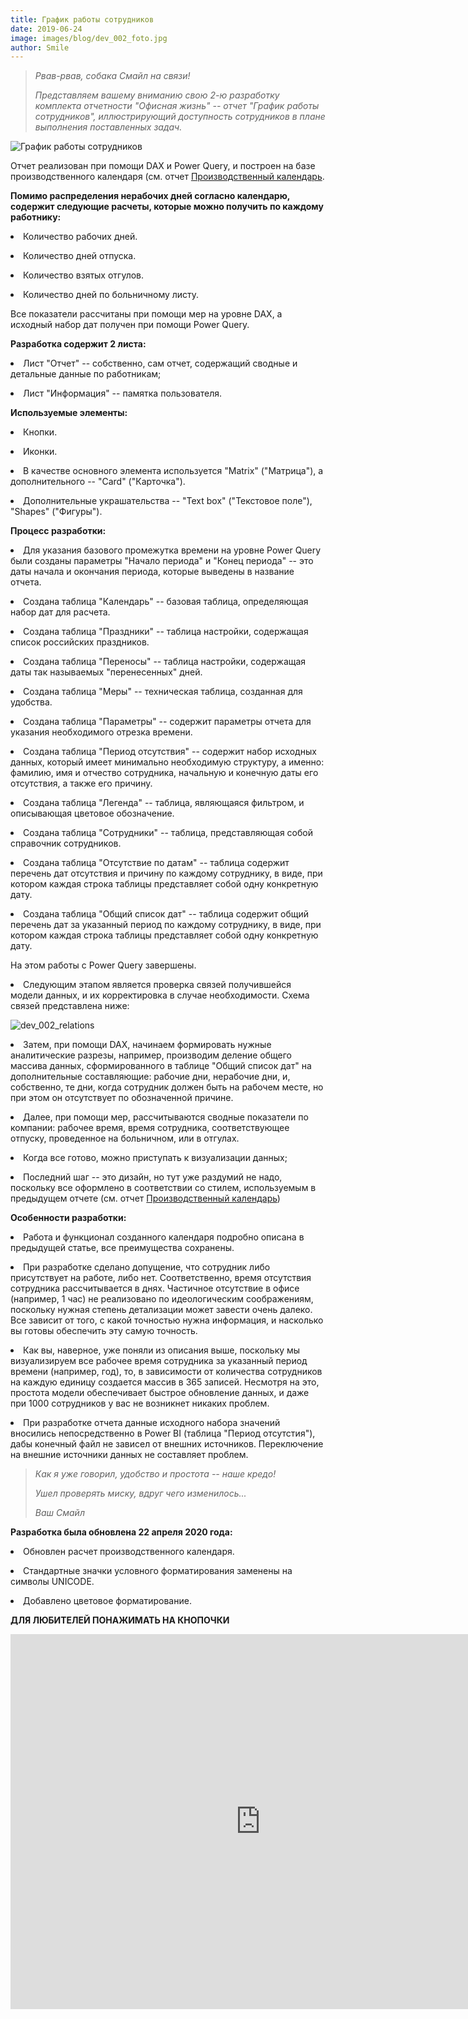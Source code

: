 ```yaml
---
title: График работы сотрудников
date: 2019-06-24
image: images/blog/dev_002_foto.jpg
author: Smile
---
```


> *Рвав-рвав, собака Смайл на связи!*
>
> *Представляем вашему вниманию свою 2-ю разработку комплекта отчетности "Офисная жизнь" -- отчет "График работы сотрудников", иллюстрирующий доступность сотрудников в плане выполнения поставленных задач.*
>

![График работы сотрудников](https://kkadikin.ru/images/blog/dev_002_screen.jpg)

Отчет реализован при помощи DAX и Power Query, и построен на базе производственного календаря (см. отчет [Производственный календарь](https://kkadikin.ru/ru/blog/development_ru/dev_001/).


**Помимо распределения нерабочих дней согласно календарю, содержит следующие расчеты, которые можно получить по каждому работнику:** 

**<li>** Количество рабочих дней.

**<li>** Количество дней отпуска.

**<li>** Количество взятых отгулов.

**<li>** Количество дней по больничному листу.

Все показатели рассчитаны при помощи мер на уровне DAX, а исходный набор дат получен при помощи Power Query.


**Разработка содержит 2 листа:**

**<li>** Лист "Отчет" -- собственно, сам отчет, содержащий сводные и детальные данные по работникам;

**<li>** Лист "Информация" -- памятка пользователя.


**Используемые элементы:**

**<li>** Кнопки.

**<li>** Иконки.

**<li>** В качестве основного элемента используется "Matrix" ("Матрица"), а дополнительного -- "Card" ("Карточка").

**<li>** Дополнительные украшательства -- "Text box" ("Текстовое поле"), "Shapes" ("Фигуры").


**Процесс разработки:**

**<li>** Для указания базового промежутка времени на уровне Power Query были созданы параметры "Начало периода" и "Конец периода" -- это даты начала и окончания периода, которые выведены в название отчета.

**<li>** Создана таблица "Календарь" -- базовая таблица, определяющая набор дат для расчета.

**<li>** Создана таблица "Праздники" -- таблица настройки, содержащая список российских праздников.

**<li>** Создана таблица "Переносы" -- таблица настройки, содержащая даты так называемых "перенесенных" дней.

**<li>** Создана таблица "Меры" -- техническая таблица, созданная для удобства.

**<li>** Создана таблица "Параметры" -- содержит параметры отчета для указания необходимого отрезка времени.

**<li>** Создана таблица "Период отсутствия" -- содержит набор исходных данных, который имеет минимально необходимую структуру, а именно: фамилию, имя и отчество сотрудника, начальную и конечную даты его отсутствия, а также его причину.

**<li>** Создана таблица "Легенда" -- таблица, являющаяся фильтром, и описывающая цветовое обозначение.

**<li>** Создана таблица "Сотрудники" -- таблица, представляющая собой справочник сотрудников.

**<li>** Создана таблица "Отсутствие по датам" -- таблица содержит перечень дат отсутствия и причину по каждому сотруднику, в виде, при котором каждая строка таблицы представляет собой одну конкретную дату.

**<li>** Создана таблица "Общий список дат" -- таблица содержит общий перечень дат за указанный период по каждому сотруднику, в виде, при котором каждая строка таблицы представляет собой одну конкретную дату.

На этом работы с Power Query завершены. 

**<li>** Следующим этапом является проверка связей получившейся модели данных, и их корректировка в случае необходимости. Схема связей представлена ниже:

![dev_002_relations](https://kkadikin.ru/images/blog/dev_002_relations.jpg)

**<li>** Затем, при помощи DAX, начинаем формировать нужные аналитические разрезы, например, производим деление общего массива данных, сформированного в таблице "Общий список дат" на дополнительные составляющие: рабочие дни, нерабочие дни, и, собственно, те дни, когда сотрудник должен быть на рабочем месте, но при этом он отсутствует по обозначенной причине.

**<li>** Далее, при помощи мер, рассчитываются сводные показатели по компании: рабочее время, время сотрудника, соответствующее отпуску, проведенное на больничном, или в отгулах.

**<li>** Когда все готово, можно приступать к визуализации данных;

**<li>** Последний шаг -- это дизайн, но тут уже раздумий не надо, поскольку все оформлено в соответствии со стилем, используемым в предыдущем отчете (см. отчет [Производственный календарь](https://kkadikin.ru/ru/blog/development_ru/dev_001/))


**Особенности разработки:**

**<li>** Работа и функционал созданного календаря подробно описана в предыдущей статье, все преимущества сохранены.

**<li>** При разработке сделано допущение, что сотрудник либо присутствует на работе, либо нет. Соответственно, время отсутствия сотрудника рассчитывается в днях. Частичное отсутствие в офисе (например, 1 час) не реализовано по идеологическим соображениям, поскольку нужная степень детализации может завести очень далеко. Все зависит от того, с какой точностью нужна информация, и насколько вы готовы обеспечить эту самую точность.

**<li>** Как вы, наверное, уже поняли из описания выше, поскольку мы визуализируем все рабочее время сотрудника за указанный период времени (например, год), то, в зависимости от количества сотрудников на каждую единицу создается массив в 365 записей.
Несмотря на это, простота модели обеспечивает быстрое обновление данных, и даже при 1000 сотрудников у вас не возникнет никаких проблем.

**<li>** При разработке отчета данные исходного набора значений вносились непосредственно в Power BI (таблица "Период отсутстия"), дабы конечный файл не зависел от внешних источников. Переключение на внешние источники данных не составляет проблем.

> *Как я уже говорил, удобство и простота -- наше кредо!*
>
> *Ушел проверять миску, вдруг чего изменилось...*
>
> *Ваш Смайл*


**Разработка была обновлена 22 апреля 2020 года:**

**<li>** Обновлен расчет производственного календаря.

**<li>** Стандартные значки условного форматирования заменены на символы UNICODE.

**<li>** Добавлено цветовое форматирование.


**ДЛЯ ЛЮБИТЕЛЕЙ ПОНАЖИМАТЬ НА КНОПОЧКИ**

<iframe width="800" height="600" src="https://app.powerbi.com/view?r=eyJrIjoiOWUzMDgwMTQtNTIxYi00OTA4LTg5NjMtNjg2M2UyMjI3NDk2IiwidCI6IjE4YjFiOTZhLTk0MTQtNDE3MC1iNmNhLTZkODU3NTJlNTZmOCIsImMiOjZ9" frameborder="0" allowFullScreen="true"></iframe>